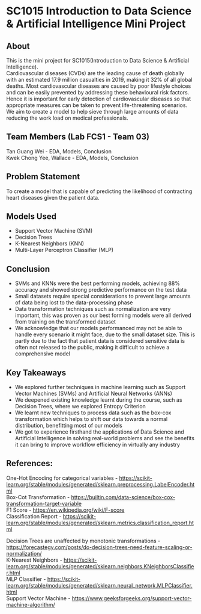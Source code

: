 # SC1015 Introduction to Data Science & Artificial Intelligence Mini Project
## About
This is the mini project for SC1015(Introduction to Data Science & Artificial Intelligence). <br>
Cardiovascular diseases (CVDs) are the leading cause of death globally with an estimated 17.9 million casualties in 2019, making it 32% of all global deaths. Most cardiovascular diseases are caused by poor lifestyle choices and can be easily prevented by addressing these behavioural risk factors. Hence it is important for early detection of cardiovascular diseases so that appropriate measures can be taken to prevent life-threatening scenarios. We aim to create a model to help sieve through large amounts of data reducing the work load on medical professionals. <br>

## Team Members (Lab FCS1 - Team 03)
Tan Guang Wei - EDA, Models, Conclusion <br>
Kwek Chong Yee, Wallace - EDA, Models, Conclusion <br>

## Problem Statement
To create a model that is capable of predicting the likelihood of contracting heart diseases given the patient data.

## Models Used
<ul>
    <li> Support Vector Machine (SVM) </li>
    <li> Decision Trees </li>
    <li> K-Nearest Neighbors (KNN) </li>
    <li> Multi-Layer Perceptron Classifier (MLP) </li>
</ul>

## Conclusion
<ul>
    <li> SVMs and KNNs were the best performing models, achieving 88% accuracy and showed strong predictive performance on the test data </li>
    <li> Small datasets require special considerations to prevent large amounts of data being lost to the data-processing phase </li>
    <li> Data transformation techniques such as normalization are very important, this was proven as our best forming models were all derived from training on the transformed dataset </li>
    <li> We acknowledge that our models performanced may not be able to handle every scenario it might face, due to the small dataset size. This is partly due to the fact that patient data is considered sensitive data is often not released to the public, making it difficult to achieve a comprehensive model </li>
</ul>

## Key Takeaways
<ul>
    <li> We explored further techniques in machine learning such as Support Vector Machines (SVMs) and Artificial Neural Networks (ANNs) </li>
    <li> We deepened existing knowledge learnt during the course, such as Decision Trees, where we explored Entropy Criterion </li>
    <li> We learnt new techniques to process data such as the box-cox transformation which helps to shift our data towards a normal distribution, benefitting most of our models </li>
    <li> We got to experience firsthand the applications of Data Science and Artificial Intelligence in solving real-world problems and see the benefits it can bring to improve workflow efficiency in virtually any industry </li>
</ul>


## References:
One-Hot Encoding for categorical variables - https://scikit-learn.org/stable/modules/generated/sklearn.preprocessing.LabelEncoder.html <br>
Box-Cot Transformation - https://builtin.com/data-science/box-cox-transformation-target-variable <br>
F1 Score - https://en.wikipedia.org/wiki/F-score <br>
Classification Report - https://scikit-learn.org/stable/modules/generated/sklearn.metrics.classification_report.html <br>

Decision Trees are unaffected by monotonic transformations - https://forecastegy.com/posts/do-decision-trees-need-feature-scaling-or-normalization/ <br>
K-Nearest Neighbors - https://scikit-learn.org/stable/modules/generated/sklearn.neighbors.KNeighborsClassifier.html <br>
MLP Classifier - https://scikit-learn.org/stable/modules/generated/sklearn.neural_network.MLPClassifier.html <br>
Support Vector Machine - https://www.geeksforgeeks.org/support-vector-machine-algorithm/ <br>